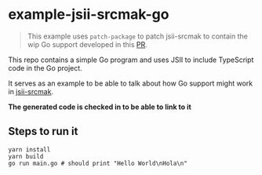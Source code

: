 # example-jsii-srcmak-go

> This example uses `patch-package` to patch jsii-srcmak to contain the wip Go support developed in this [PR](https://github.com/cdklabs/jsii-srcmak/pull/476).

This repo contains a simple Go program and uses JSII to include TypeScript code in the Go project.  

It serves as an example to be able to talk about how Go support might work in [jsii-srcmak](https://github.com/cdklabs/jsii-srcmak).

**The generated code is checked in to be able to link to it**

## Steps to run it
```
yarn install
yarn build
go run main.go # should print "Hello World\nHola\n"
```